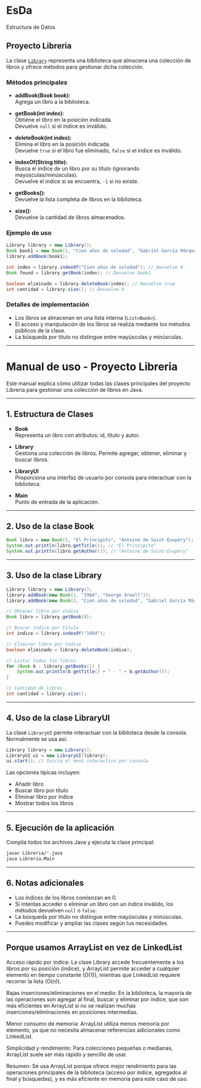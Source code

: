 # EsDa
Estructura de Datos

## Proyecto Libreria

La clase [`Library`](Libreria/Library.java) representa una biblioteca que almacena una colección de libros y ofrece métodos para gestionar dicha colección.

### Métodos principales

- **addBook(Book book):**  
  Agrega un libro a la biblioteca.

- **getBook(int index):**  
  Obtiene el libro en la posición indicada.  
  Devuelve `null` si el índice es inválido.

- **deleteBook(int index):**  
  Elimina el libro en la posición indicada.  
  Devuelve `true` si el libro fue eliminado, `false` si el índice es inválido.

- **indexOf(String title):**  
  Busca el índice de un libro por su título (ignorando mayúsculas/minúsculas).  
  Devuelve el índice si se encuentra, `-1` si no existe.

- **getBooks():**  
  Devuelve la lista completa de libros en la biblioteca.

- **size():**  
  Devuelve la cantidad de libros almacenados.

### Ejemplo de uso

```java
Library library = new Library();
Book book1 = new Book(1, "Cien años de soledad", "Gabriel García Márquez");
library.addBook(book1);

int index = library.indexOf("Cien años de soledad"); // Devuelve 0
Book found = library.getBook(index); // Devuelve book1

boolean eliminado = library.deleteBook(index); // Devuelve true
int cantidad = library.size(); // Devuelve 0
```

### Detalles de implementación

- Los libros se almacenan en una lista interna (`List<Book>`).
- El acceso y manipulación de los libros se realiza mediante los métodos públicos de la clase.
- La búsqueda por título no distingue entre mayúsculas y minúsculas.


-------------------------------------------------------------------------------------------------

# Manual de uso - Proyecto Libreria

Este manual explica cómo utilizar todas las clases principales del proyecto Libreria para gestionar una colección de libros en Java.

---

## 1. Estructura de Clases

- **Book**  
  Representa un libro con atributos: id, título y autor.

- **Library**  
  Gestiona una colección de libros. Permite agregar, obtener, eliminar y buscar libros.

- **LibraryUI**  
  Proporciona una interfaz de usuario por consola para interactuar con la biblioteca.

- **Main**  
  Punto de entrada de la aplicación.

---

## 2. Uso de la clase Book

```java
Book libro = new Book(1, "El Principito", "Antoine de Saint-Exupéry");
System.out.println(libro.getTitle()); // "El Principito"
System.out.println(libro.getAuthor()); // "Antoine de Saint-Exupéry"
```

---

## 3. Uso de la clase Library

```java
Library library = new Library();
library.addBook(new Book(1, "1984", "George Orwell"));
library.addBook(new Book(2, "Cien años de soledad", "Gabriel García Márquez"));

// Obtener libro por índice
Book libro = library.getBook(0);

// Buscar índice por título
int indice = library.indexOf("1984");

// Eliminar libro por índice
boolean eliminado = library.deleteBook(indice);

// Listar todos los libros
for (Book b : library.getBooks()) {
    System.out.println(b.getTitle() + " - " + b.getAuthor());
}

// Cantidad de libros
int cantidad = library.size();
```

---

## 4. Uso de la clase LibraryUI

La clase `LibraryUI` permite interactuar con la biblioteca desde la consola. Normalmente se usa así:

```java
Library library = new Library();
LibraryUI ui = new LibraryUI(library);
ui.start(); // Inicia el menú interactivo por consola
```

Las opciones típicas incluyen:
- Añadir libro
- Buscar libro por título
- Eliminar libro por índice
- Mostrar todos los libros

---

## 5. Ejecución de la aplicación

Compila todos los archivos Java y ejecuta la clase principal:

```sh
javac Libreria/*.java
java Libreria.Main
```

---

## 6. Notas adicionales

- Los índices de los libros comienzan en 0.
- Si intentas acceder o eliminar un libro con un índice inválido, los métodos devuelven `null` o `false`.
- La búsqueda por título no distingue entre mayúsculas y minúsculas.
- Puedes modificar y ampliar las clases según tus necesidades.

---

## Porque usamos ArrayList en vez de LinkedList
Acceso rápido por índice:
La clase Library accede frecuentemente a los libros por su posición (índice), y ArrayList permite acceder a cualquier elemento en tiempo constante (O(1)), mientras que LinkedList requiere recorrer la lista (O(n)).

Bajas inserciones/eliminaciones en el medio:
En la biblioteca, la mayoría de las operaciones son agregar al final, buscar y eliminar por índice, que son más eficientes en ArrayList si no se realizan muchas inserciones/eliminaciones en posiciones intermedias.

Menor consumo de memoria:
ArrayList utiliza menos memoria por elemento, ya que no necesita almacenar referencias adicionales como LinkedList.

Simplicidad y rendimiento:
Para colecciones pequeñas o medianas, ArrayList suele ser más rápido y sencillo de usar.

Resumen:
Se usa ArrayList porque ofrece mejor rendimiento para las operaciones principales de la biblioteca (acceso por índice, agregados al final y búsquedas), y es más eficiente en memoria para este caso de uso.